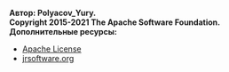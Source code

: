 **Автор: Polyacov_Yury.**  
**Copyright 2015-2021 The Apache Software Foundation.**  
**Дополнительные ресурсы:**
* [Apache License](http://www.apache.org/licenses/)
* [jrsoftware.org](http://jrsoftware.org/)
